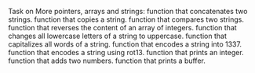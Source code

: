 Task on More pointers, arrays and strings:
function that concatenates two strings.
function that copies a string.
function that compares two strings.
function that reverses the content of an array of integers.
function that changes all lowercase letters of a string to uppercase.
function that capitalizes all words of a string.
function that encodes a string into 1337.
function that encodes a string using rot13.
function that prints an integer.
function that adds two numbers.
function that prints a buffer.
